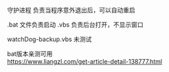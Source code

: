 
守护进程
负责当程序意外退出后，可以自动重启

.bat 文件负责启动
.vbs 负责后台打开，不显示窗口

watchDog-backup.vbs 未测试

bat版本亲测可用  
https://www.liangzl.com/get-article-detail-138777.html